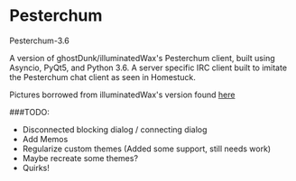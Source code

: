 # Pesterchum
Pesterchum-3.6

A version of ghostDunk/illuminatedWax's Pesterchum client, built using Asyncio, PyQt5, and Python 3.6.
A server specific IRC client built to imitate the Pesterchum chat client as seen in Homestuck.

Pictures borrowed from illuminatedWax's version found [here](https://github.com/illuminatedwax/pesterchum)



###TODO:
- Disconnected blocking dialog / connecting dialog
- Add Memos
- Regularize custom themes (Added some support, still needs work)
- Maybe recreate some themes?
- Quirks!